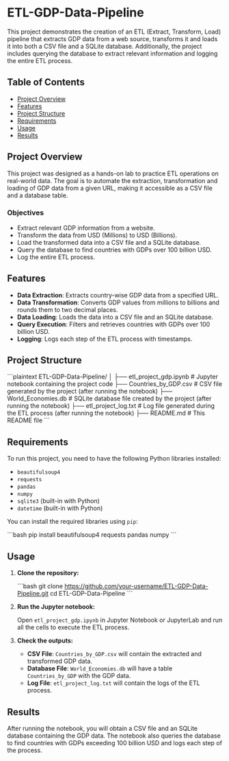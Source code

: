 
# ETL-GDP-Data-Pipeline

This project demonstrates the creation of an ETL (Extract, Transform, Load) pipeline that extracts GDP data from a web source, transforms it and loads it into both a CSV file and a SQLite database. Additionally, the project includes querying the database to extract relevant information and logging the entire ETL process.

## Table of Contents
- [Project Overview](#project-overview)
- [Features](#features)
- [Project Structure](#project-structure)
- [Requirements](#requirements)
- [Usage](#usage)
- [Results](#results)

## Project Overview

This project was designed as a hands-on lab to practice ETL operations on real-world data. The goal is to automate the extraction, transformation and loading of GDP data from a given URL, making it accessible as a CSV file and a database table.

### Objectives
- Extract relevant GDP information from a website.
- Transform the data from USD (Millions) to USD (Billions).
- Load the transformed data into a CSV file and a SQLite database.
- Query the database to find countries with GDPs over 100 billion USD.
- Log the entire ETL process.

## Features
- **Data Extraction**: Extracts country-wise GDP data from a specified URL.
- **Data Transformation**: Converts GDP values from millions to billions and rounds them to two decimal places.
- **Data Loading**: Loads the data into a CSV file and an SQLite database.
- **Query Execution**: Filters and retrieves countries with GDPs over 100 billion USD.
- **Logging**: Logs each step of the ETL process with timestamps.

## Project Structure

\`\`\`plaintext
ETL-GDP-Data-Pipeline/
│
├── etl_project_gdp.ipynb   # Jupyter notebook containing the project code
├── Countries_by_GDP.csv    # CSV file generated by the project (after running the notebook)
├── World_Economies.db      # SQLite database file created by the project (after running the notebook)
├── etl_project_log.txt     # Log file generated during the ETL process (after running the notebook)
├── README.md               # This README file
\`\`\`


## Requirements

To run this project, you need to have the following Python libraries installed:

- `beautifulsoup4`
- `requests`
- `pandas`
- `numpy`
- `sqlite3` (built-in with Python)
- `datetime` (built-in with Python)

You can install the required libraries using `pip`:

\`\`\`bash
pip install beautifulsoup4 requests pandas numpy
\`\`\`

## Usage

1. **Clone the repository:**

   \`\`\`bash
   git clone https://github.com/your-username/ETL-GDP-Data-Pipeline.git
   cd ETL-GDP-Data-Pipeline
   \`\`\`

2. **Run the Jupyter notebook:**

   Open `etl_project_gdp.ipynb` in Jupyter Notebook or JupyterLab and run all the cells to execute the ETL process.

3. **Check the outputs:**

   - **CSV File**: `Countries_by_GDP.csv` will contain the extracted and transformed GDP data.
   - **Database File**: `World_Economies.db` will have a table `Countries_by_GDP` with the GDP data.
   - **Log File**: `etl_project_log.txt` will contain the logs of the ETL process.

## Results

After running the notebook, you will obtain a CSV file and an SQLite database containing the GDP data. The notebook also queries the database to find countries with GDPs exceeding 100 billion USD and logs each step of the process.
